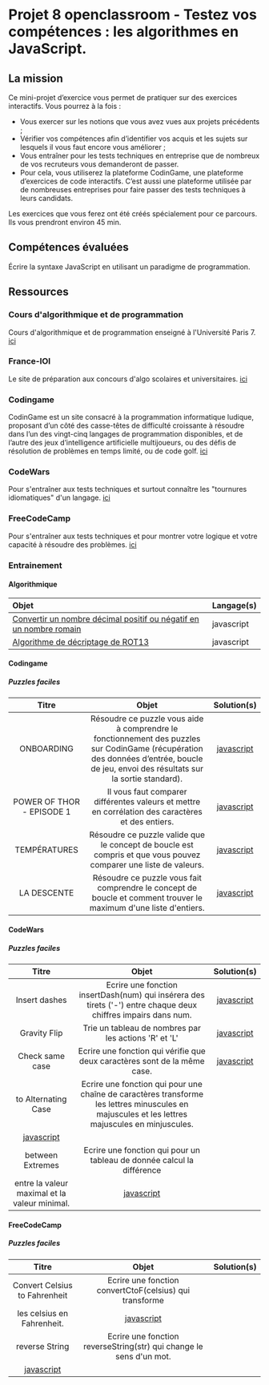# Projet 8 openclassroom  - Testez vos compétences : les algorithmes en JavaScript.


## La mission

Ce mini-projet d’exercice vous permet de pratiquer sur des exercices interactifs. Vous pourrez à la fois : 

- Vous exercer sur les notions que vous avez vues aux projets précédents ;
- Vérifier vos compétences afin d’identifier vos acquis et les sujets sur lesquels il vous faut encore vous améliorer ;
- Vous entraîner pour les tests techniques en entreprise que de nombreux de vos recruteurs vous demanderont de passer. 
- Pour cela, vous utiliserez la plateforme CodinGame, une plateforme d’exercices de code interactifs. C’est aussi une plateforme utilisée par de nombreuses entreprises pour faire passer des tests techniques à leurs candidats. 

Les exercices que vous ferez ont été créés spécialement pour ce parcours. Ils vous prendront environ 45 min.


## Compétences évaluées

Écrire la syntaxe JavaScript en utilisant un paradigme de programmation.


## Ressources


### Cours d'algorithmique et de programmation

Cours d'algorithmique et de programmation enseigné à l'Université Paris 7.
[ici](http://cours.pise.info/algo/codage.htm)

### France-IOI 

Le site de préparation aux concours d'algo scolaires et universitaires.
[ici](http://www.france-ioi.org/algo/chapters.php)

### Codingame 

CodinGame est un site consacré à la programmation informatique ludique, proposant d’un côté des casse-têtes de difficulté croissante à résoudre dans l’un des vingt-cinq langages de programmation disponibles, et de l’autre des jeux d’intelligence artificielle multijoueurs, ou des défis de résolution de problèmes en temps limité, ou de code golf.
[ici](https://www.codingame.com/)


### CodeWars 

Pour s'entraîner aux tests techniques et surtout connaître les "tournures idiomatiques" d'un langage.
[ici](http://www.france-ioi.org/algo/chapters.php)


### FreeCodeCamp 

Pour s'entraîner aux tests techniques et pour montrer votre logique et votre capacité à résoudre des problèmes.
[ici](https://www.freecodecamp.org/learn)


### Entrainement

#### Algorithmique

| Objet | Langage(s) |
|:-|:-|
| [Convertir un nombre décimal positif ou négatif en un nombre romain](/training/decimalToRoman.js) | javascript |
| [Algorithme de décriptage de ROT13](/training/transformToRot13.js) | javascript |

#### Codingame

##### Puzzles faciles

| Titre | Objet  | Solution(s) |
| :---: | :------: | :------: |
| ONBOARDING | Résoudre ce puzzle vous aide à comprendre le fonctionnement des puzzles sur CodinGame (récupération des données d’entrée, boucle de jeu, envoi des résultats sur la sortie standard). | [javascript](/codingame/easy/temperatures.js) |
|POWER OF THOR - EPISODE 1 | Il vous faut comparer différentes valeurs et mettre en corrélation des caractères et des entiers. | [javascript](/codingame/easy/powerOfThor_1.js) |
| TEMPÉRATURES | Résoudre ce puzzle valide que le concept de boucle est compris et que vous pouvez comparer une liste de valeurs. | [javascript](/codingame/easy/temperatures.js) |
| LA DESCENTE |  Résoudre ce puzzle vous fait comprendre le concept de boucle et comment trouver le maximum d'une liste d'entiers. | [javascript](/codingame/easy/descente.js) |


#### CodeWars

##### Puzzles faciles

| Titre | Objet  | Solution(s) |
| :---: | :------: | :------: |
| Insert dashes | Ecrire une fonction insertDash(num) qui insérera des tirets ('-') entre chaque deux chiffres impairs dans num. | [javascript](/codewars/easy/insertDash.js) |
|Gravity Flip| Trie un tableau de nombres par les actions 'R' et 'L' | [javascript](/codewars/easy/flip.js) |
| Check same case | Ecrire une fonction qui vérifie que deux caractères sont de la même case. |[javascript](/codewars/easy/sameCases.js)|
| to Alternating Case | Ecrire une fonction qui pour une chaîne de caractères transforme les lettres minuscules en majuscules et les lettres majuscules en minjuscules.
|[javascript](/codewars/easy/toAlternatingCase.js)|
| between Extremes | Ecrire une fonction qui pour un tableau de donnée calcul la différence
entre la valeur maximal et la valeur minimal. |[javascript](/codewars/easy/betweenExtremes.js)|


#### FreeCodeCamp

##### Puzzles faciles

| Titre | Objet  | Solution(s) |
| :---: | :------: | :------: |
| Convert Celsius to Fahrenheit | Ecrire une fonction convertCtoF(celsius) qui transforme
les celsius en  Fahrenheit. | [javascript](/freeCodeCamp/easy/convertCtoF.js) |
|reverse String | Ecrire une fonction reverseString(str) qui change le sens d'un mot. |
[javascript](/freeCodeCamp/easy/reverseString.js)  |